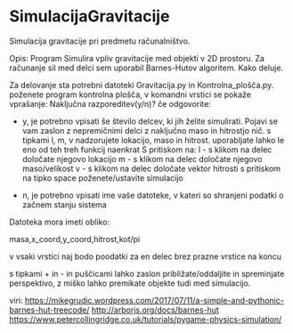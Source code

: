 # SimulacijaGravitacije
Simulacija gravitacije pri predmetu računalništvo.

Opis:
Program Simulira vpliv gravitacije med objekti v 2D prostoru. Za računanje sil med delci sem uporabil Barnes-Hutov algoritem.
Kako deluje.

Za delovanje sta potrebni datoteki Gravitacija.py in Kontrolna_plošča.py. 
poženete program kontrolna plošča, v komandni vrstici se pokaže vprašanje: Naključna razporeditev(y/n)?
če odgovorite:
- y, je potrebno vpisati še število delcev, ki jih želite simulirati. Pojavi se vam zaslon z nepremičnimi delci z naključno maso in hitrostjo nič.
s tipkami l, m, v nadzorujete lokacijo, maso in hitrost. uporabljate lahko le eno od teh treh funkcij naenkrat
    S pritiskom na:
    l - s klikom na delec določate njegovo lokacijo
    m - s klikom na delec določate njegovo maso/velikost
    v - s klikom na delec določate vektor hitrosti 
    s pritiskom na tipko space poženete/ustavite simulacijo

- n, je potrebno vpisati ime vaše datoteke, v kateri so shranjeni podatki o začnem stanju sistema

Datoteka mora imeti obliko:

masa,x_coord,y_coord,hitrost,kot/pi

v vsaki vrstici naj bodo poodatki za en delec
brez prazne vrstice na koncu

s tipkami + in - in puščicami lahko zaslon približate/oddaljite in spreminjate perspektivo, z miško lahko premikate objekte tudi med simulacijo. 

viri:
https://mikegrudic.wordpress.com/2017/07/11/a-simple-and-pythonic-barnes-hut-treecode/
http://arborjs.org/docs/barnes-hut
https://www.petercollingridge.co.uk/tutorials/pygame-physics-simulation/




